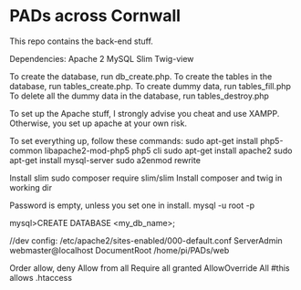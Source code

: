 # PADs across Cornwall
This repo contains the back-end stuff.

Dependencies:
Apache 2
MySQL
Slim
Twig-view

To create the database, run db_create.php.
To create the tables in the database, run tables_create.php.
To create dummy data, run tables_fill.php
To delete all the dummy data in the database, run tables_destroy.php

To set up the Apache stuff, I strongly advise you cheat and use XAMPP. Otherwise, you set up apache at your own risk.

To set everything up, follow these commands:
sudo apt-get install php5-common libapache2-mod-php5 php5 cli
sudo apt-get install apache2
sudo apt-get install mysql-server
sudo a2enmod rewrite

Install slim
sudo composer require slim/slim
Install composer and twig in working dir

Password is empty, unless you set one in install.
mysql -u root -p

mysql>CREATE DATABASE <my_db_name>;

//dev config: /etc/apache2/sites-enabled/000-default.conf
  ServerAdmin webmaster@localhost
  DocumentRoot /home/pi/PADs/web
  
  <Directory />
    Order allow, deny
    Allow from all
    Require all granted
    AllowOverride All #this allows .htaccess
  </Directory>
